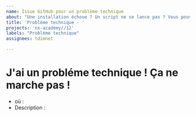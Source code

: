 ```yaml
---
name: Issue GitHub pour un problème technique
about: "Une installation échoue ? Un script ne se lance pas ? Vous pouvez ouvrir cette issue"
title: 'Problème technique - '
projects: 'nx-academy//12'
labels: "Problème technique"
assignees: tdimnet

---
```


# J'ai un probléme technique ! Ça ne marche pas !

- où : 
- Description :  
